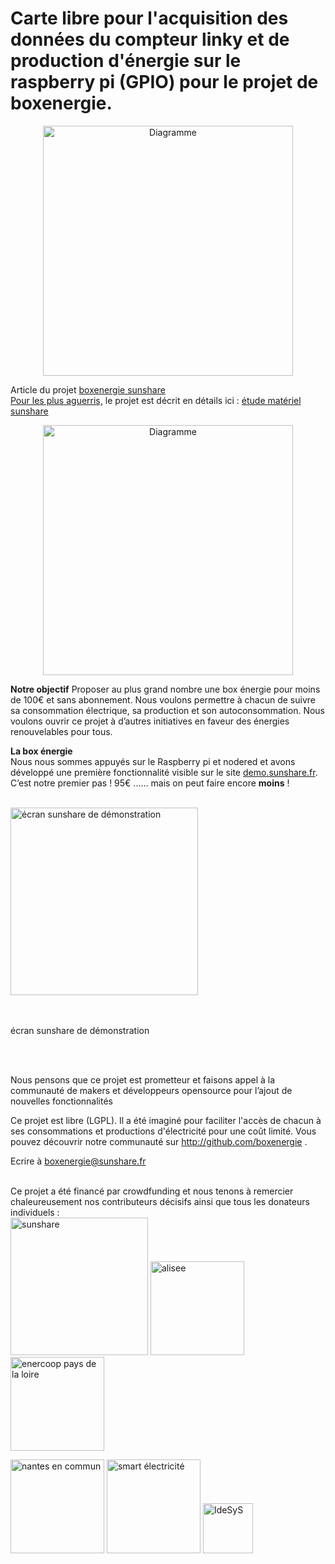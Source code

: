 
# Carte libre pour l'acquisition des données du compteur linky et de production d'énergie sur le raspberry pi (GPIO) pour le projet de boxenergie.


<p align="center"> <img width="400" alt="Diagramme" src="https://user-images.githubusercontent.com/39769580/76103935-d20c1700-5fd2-11ea-8317-cf65dcb8d723.png"> </p>

Article du projet <a href="https://sunshare.fr/boxenergie" target="_blank">boxenergie sunshare</a><br> 
<u>Pour les plus aguerris,</u> le projet est décrit en détails ici : <a href="https://pad.lamyne.org/s/H1AyUjmI7#" target="_blank">étude matériel sunshare</a><br>

<p align="center"> <img width="400" alt="Diagramme" src="https://user-images.githubusercontent.com/49123814/76154130-6c558300-60d7-11ea-93ad-d9da95ee724f.png"> </p>


 <b>Notre objectif</b>
   		 Proposer au plus grand nombre une box énergie pour moins de 100€ et sans abonnement.
          Nous voulons permettre à chacun de suivre sa consommation électrique, sa production et son autoconsommation. 
          Nous voulons ouvrir ce projet à d’autres initiatives en faveur des énergies renouvelables pour tous.
          
  <b>La box énergie</b>
          <br>
          Nous nous sommes appuyés sur le Raspberry pi et nodered et avons développé une première fonctionnalité visible sur 
          le site <a href="http://demo.sunshare.fr/" target="_blank" >demo.sunshare.fr</a>. 
          C’est notre premier pas ! 95€ ...... mais on peut faire encore <b>moins</b> !<br>
          <br>
          
   <a href=http://sunshare.fr/assets/images/ShieldSunShare2.png target="_blank"><img src="http://sunshare.fr/assets/images/ShieldSunShare2.png"
                alt="écran sunshare de démonstration" width="300"></a>
              <br><p><br><br>écran sunshare de démonstration</p>
           <br> <br>
           
 Nous pensons que ce projet est prometteur et faisons appel à la communauté de makers et développeurs opensource pour l’ajout de nouvelles fonctionnalités
 
 
Ce projet est libre (LGPL). Il a été imaginé pour faciliter l'accès de chacun à ses consommations et productions d'électricité pour une coût limité. Vous pouvez découvrir notre communauté sur http://github.com/boxenergie .  <p> Ecrire à <a href="mailto:boxenergie@sunshare.fr/">boxenergie@sunshare.fr</a><br><br>
</p>

Ce projet a été financé par crowdfunding et nous tenons à remercier chaleureusement nos contributeurs décisifs ainsi que tous les donateurs individuels :
<br>
  <a href="http://sunshare.fr" target="_blank"><img src="https://user-images.githubusercontent.com/49123814/76154169-0c131100-60d8-11ea-8093-d38ee54677f5.png"  alt="sunshare" width="220"></a>   <a href="http://alisee.org/" target="_blank"><img src="https://user-images.githubusercontent.com/49123814/76154170-0caba780-60d8-11ea-9005-7d8bc49a22c7.png"  alt="alisee" width="150"></a>   <a href="https://paysdelaloire.enercoop.fr/" target="_blank"><img src="https://user-images.githubusercontent.com/49123814/76154168-0c131100-60d8-11ea-9f6e-5dc0544dcf1f.png" alt="enercoop pays de la loire" width="150"></a>  

<a href="https://nantesencommun.org/" target="_blank"><img src="https://user-images.githubusercontent.com/49123814/76154167-0c131100-60d8-11ea-9c04-720d9e96113d.png" alt="nantes en commun" width="150"></a>   <a href="https://smart-electricite.fr/" target="_blank"><img src="https://user-images.githubusercontent.com/49123814/76154166-0b7a7a80-60d8-11ea-9985-95fe221be84b.png" alt="smart électricité" width="150"></a>   <a href="https://idesys.org" target="_blank"><img src="https://user-images.githubusercontent.com/49123814/76154165-0ae1e400-60d8-11ea-8661-70dab55fcd31.png" alt="IdeSyS" width="80"></a>  
<br>
